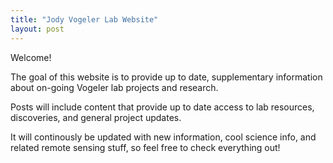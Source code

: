```yaml
---
title: "Jody Vogeler Lab Website"
layout: post
---
```


Welcome! 

The goal of this website is to provide up to date, supplementary information about on-going Vogeler lab projects and research.

Posts will include content that provide up to date access to lab resources, discoveries, and general project updates. 

It will continously be updated with new information, cool science info, and related remote sensing stuff, so feel free to check everything out!

